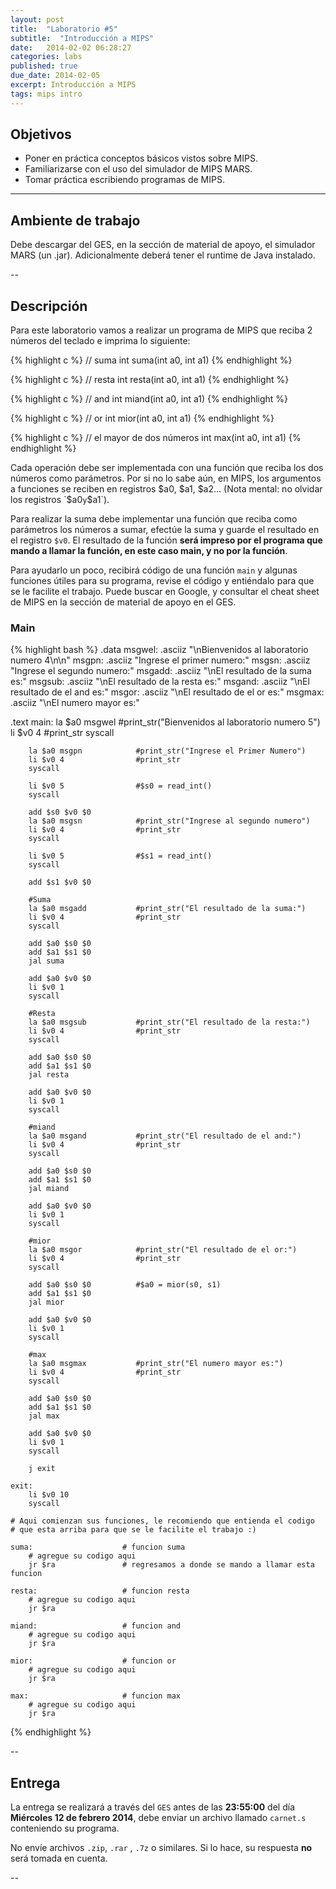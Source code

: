 ```yaml
---
layout: post
title:  "Laboratorio #5"
subtitle:  "Introducción a MIPS"
date:   2014-02-02 06:28:27
categories: labs
published: true
due_date: 2014-02-05
excerpt: Introducción a MIPS
tags: mips intro
---
```


## Objetivos

- Poner en práctica conceptos básicos vistos sobre MIPS.
- Familiarizarse con el uso del simulador de MIPS MARS.
- Tomar práctica escribiendo programas de MIPS.

---

## Ambiente de trabajo

Debe descargar del GES, en la sección de material de apoyo, el simulador MARS (un .jar). Adicionalmente deberá tener
el runtime de Java instalado.

--

## Descripción

Para este laboratorio vamos a realizar un programa de MIPS que reciba 2 números del teclado e imprima lo siguiente:

{% highlight c %}
// suma
int suma(int a0, int a1)
{% endhighlight %}

{% highlight c %}
// resta
int resta(int a0, int a1)
{% endhighlight %}

{% highlight c %}
// and
int miand(int a0, int a1)
{% endhighlight %}

{% highlight c %}
// or
int mior(int a0, int a1)
{% endhighlight %}

{% highlight c %}
// el mayor de dos números
int max(int a0, int a1)
{% endhighlight %}

Cada operación debe ser implementada con una función que reciba los dos números como parámetros. Por si no lo sabe aún, en MIPS, los argumentos a funciones se reciben
en registros $a0, $a1, $a2... (Nota mental: no olvidar los registros `$a0` y `$a1`).  

Para realizar la suma debe implementar una función que reciba como parámetros los números a sumar, efectúe la suma y guarde el resultado en el registro `$v0`. El resultado de la función **será impreso por el programa que mando a llamar la función, en este caso main, y no por la función**.  

Para ayudarlo un poco, recibirá código de una función `main` y algunas funciones útiles para su programa, revise el código y entiéndalo para que se le facilite el trabajo. 
Puede buscar en Google, y consultar el cheat sheet de MIPS en la sección de material de apoyo en el GES.

### Main

{% highlight bash %}
.data
    msgwel:        .asciiz "\nBienvenidos al laboratorio numero 4\n\n"
    msgpn:         .asciiz "Ingrese el primer numero:"
    msgsn:         .asciiz "Ingrese el segundo numero:"
    msgadd:        .asciiz "\nEl resultado de la suma es:"
    msgsub:        .asciiz "\nEl resultado de la resta es:"
    msgand:        .asciiz "\nEl resultado de el and es:"
    msgor:         .asciiz "\nEl resultado de el or es:"
    msgmax:        .asciiz "\nEl numero mayor es:"

.text
    main:
        la $a0 msgwel           #print_str("Bienvenidos al laboratorio numero 5")
        li $v0 4                #print_str
        syscall

        la $a0 msgpn            #print_str("Ingrese el Primer Numero")
        li $v0 4                #print_str
        syscall

        li $v0 5                #$s0 = read_int()
        syscall

        add $s0 $v0 $0
        la $a0 msgsn            #print_str("Ingrese al segundo numero")
        li $v0 4                #print_str
        syscall

        li $v0 5                #$s1 = read_int()
        syscall

        add $s1 $v0 $0

        #Suma
        la $a0 msgadd           #print_str("El resultado de la suma:")
        li $v0 4                #print_str
        syscall

        add $a0 $s0 $0
        add $a1 $s1 $0
        jal suma

        add $a0 $v0 $0
        li $v0 1
        syscall

        #Resta
        la $a0 msgsub           #print_str("El resultado de la resta:")
        li $v0 4                #print_str
        syscall

        add $a0 $s0 $0
        add $a1 $s1 $0
        jal resta

        add $a0 $v0 $0
        li $v0 1
        syscall

        #miand
        la $a0 msgand           #print_str("El resultado de el and:")
        li $v0 4                #print_str
        syscall

        add $a0 $s0 $0
        add $a1 $s1 $0
        jal miand

        add $a0 $v0 $0
        li $v0 1
        syscall

        #mior
        la $a0 msgor            #print_str("El resultado de el or:")
        li $v0 4                #print_str
        syscall

        add $a0 $s0 $0          #$a0 = mior(s0, s1)
        add $a1 $s1 $0
        jal mior

        add $a0 $v0 $0
        li $v0 1
        syscall

        #max
        la $a0 msgmax           #print_str("El numero mayor es:")
        li $v0 4                #print_str
        syscall

        add $a0 $s0 $0
        add $a1 $s1 $0
        jal max

        add $a0 $v0 $0
        li $v0 1
        syscall

        j exit

    exit:
        li $v0 10
        syscall

    # Aqui comienzan sus funciones, le recomiendo que entienda el codigo
    # que esta arriba para que se le facilite el trabajo :)

    suma:                    # funcion suma
        # agregue su codigo aqui
        jr $ra               # regresamos a donde se mando a llamar esta funcion

    resta:                   # funcion resta
        # agregue su codigo aqui
        jr $ra

    miand:                   # funcion and
        # agregue su codigo aqui
        jr $ra

    mior:                    # funcion or
        # agregue su codigo aqui
        jr $ra

    max:                     # funcion max
        # agregue su codigo aqui
        jr $ra
{% endhighlight %}

--
## Entrega

La entrega se realizará a través del `GES` antes de las **23:55:00** del día **Miércoles 12 de febrero 2014**, debe enviar un archivo llamado `carnet.s` conteniendo su programa.  
  
No envíe archivos `.zip`, `.rar` , `.7z` o similares. Si lo hace, su respuesta **no** será tomada en cuenta.

-- 
